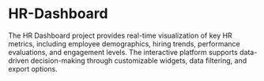 # HR-Dashboard
The HR Dashboard project provides real-time visualization of key HR metrics, including employee demographics, hiring trends, performance evaluations, and engagement levels. The interactive platform supports data-driven decision-making through customizable widgets, data filtering, and export options.
